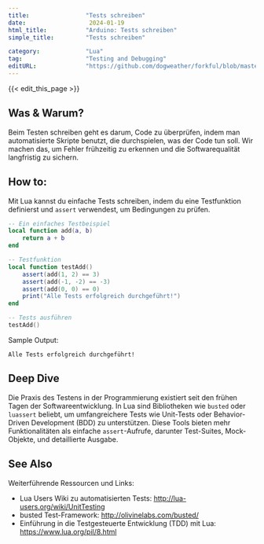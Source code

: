 ```yaml
---
title:                "Tests schreiben"
date:                  2024-01-19
html_title:           "Arduino: Tests schreiben"
simple_title:         "Tests schreiben"

category:             "Lua"
tag:                  "Testing and Debugging"
editURL:              "https://github.com/dogweather/forkful/blob/master/content/de/lua/writing-tests.md"
---
```


{{< edit_this_page >}}

## Was & Warum?
Beim Testen schreiben geht es darum, Code zu überprüfen, indem man automatisierte Skripte benutzt, die durchspielen, was der Code tun soll. Wir machen das, um Fehler frühzeitig zu erkennen und die Softwarequalität langfristig zu sichern.

## How to:
Mit Lua kannst du einfache Tests schreiben, indem du eine Testfunktion definierst und `assert` verwendest, um Bedingungen zu prüfen.

```Lua
-- Ein einfaches Testbeispiel
local function add(a, b)
    return a + b
end

-- Testfunktion
local function testAdd()
    assert(add(1, 2) == 3)
    assert(add(-1, -2) == -3)
    assert(add(0, 0) == 0)
    print("Alle Tests erfolgreich durchgeführt!")
end

-- Tests ausführen
testAdd()
```

Sample Output:
```
Alle Tests erfolgreich durchgeführt!
```

## Deep Dive
Die Praxis des Testens in der Programmierung existiert seit den frühen Tagen der Softwareentwicklung. In Lua sind Bibliotheken wie `busted` oder `luassert` beliebt, um umfangreichere Tests wie Unit-Tests oder Behavior-Driven Development (BDD) zu unterstützen. Diese Tools bieten mehr Funktionalitäten als einfache `assert`-Aufrufe, darunter Test-Suites, Mock-Objekte, und detaillierte Ausgabe.

## See Also
Weiterführende Ressourcen und Links:

- Lua Users Wiki zu automatisierten Tests: http://lua-users.org/wiki/UnitTesting
- busted Test-Framework: http://olivinelabs.com/busted/
- Einführung in die Testgesteuerte Entwicklung (TDD) mit Lua: https://www.lua.org/pil/8.html
